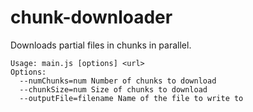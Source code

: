 # chunk-downloader

Downloads partial files in chunks in parallel.

```
Usage: main.js [options] <url>
Options:
  --numChunks=num Number of chunks to download
  --chunkSize=num Size of chunks to download
  --outputFile=filename Name of the file to write to
```
